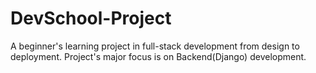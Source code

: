 # DevSchool-Project
A beginner's learning project in full-stack development from design to deployment. Project's major focus is on Backend(Django) development.
